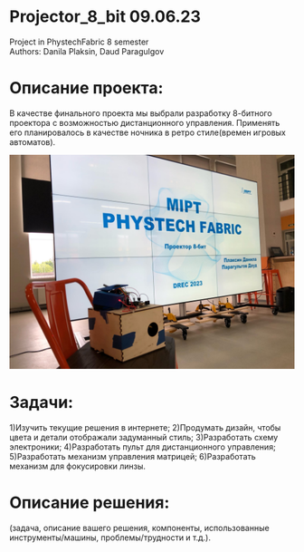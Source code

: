 # Projector_8_bit  09.06.23
Project in PhystechFabric 8 semester  
Authors: Danila Plaksin, Daud Paragulgov


# Описание проекта:
В качестве финального проекта мы выбрали разработку 8-битного проектора с возможностью дистанционного управления. Применять его планировалось в качестве ночника в ретро стиле(времен игровых автоматов).

![Иллюстрация к проекту](https://github.com/mrscaletto/Projector_8_bit/blob/main/R-1--UeiBmw.jpg)

# Задачи:
1)Изучить текущие решения в интернете;
2)Продумать дизайн, чтобы цвета и детали отображали задуманный стиль;
3)Разработать схему электроники;
4)Разработать пульт для дистанционного управления;
5)Разработать механизм управления матрицей;
6)Разработать механизм для фокусировки линзы.

# Описание решения:



(задача, описание вашего решения, компоненты, использованные инструменты/машины, проблемы/трудности и т.д.).
